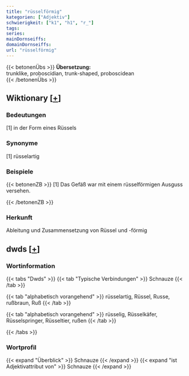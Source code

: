 ```yaml
---
title: "rüsselförmig"
kategorien: ["Adjektiv"]
schwierigkeit: ["k1", "h1", "r_"]
tags:
series:
mainDornseiffs:
domainDornseiffs:
url: "rüsselförmig"
---
```


{{< betonenÜbs >}}
**Übersetzung:**  
trunklike, proboscidian, trunk-shaped, proboscidean  
{{< /betonenÜbs >}}

## Wiktionary [[+](https://de.wiktionary.org/wiki/rüsselförmig)]

### Bedeutungen
[1] in der Form eines Rüssels  

### Synonyme
[1] rüsselartig  

### Beispiele
{{< betonenZB >}}
[1] Das Gefäß war mit einem rüsselförmigen Ausguss versehen.  

{{< /betonenZB >}}
### Herkunft
Ableitung und Zusammensetzung von Rüssel und -förmig  



## dwds [[+](https://www.dwds.de/wb/rüsselförmig)]

### Wortinformation
{{< tabs "Dwds" >}}
{{< tab "Typische Verbindungen" >}}
Schnauze
{{< /tab >}}

{{< tab "alphabetisch vorangehend" >}}
rüsselartig, Rüssel, Russe, rußbraun, Ruß
{{< /tab >}}

{{< tab "alphabetisch vorangehend" >}}
rüsselig, Rüsselkäfer, Rüsselspringer, Rüsseltier, rußen
{{< /tab >}}

{{< /tabs >}}

### Wortprofil
{{< expand "Überblick" >}} Schnauze {{< /expand >}}
{{< expand "ist Adjektivattribut von" >}} Schnauze {{< /expand >}}

